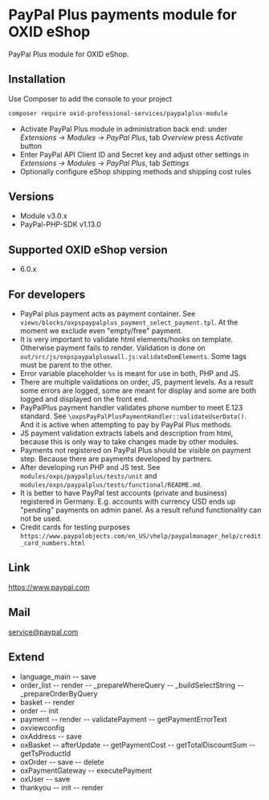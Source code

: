 # PayPal Plus payments module for OXID eShop

PayPal Plus module for OXID eShop.

## Installation
Use Composer to add the console to your project
```bash
composer require oxid-professional-services/paypalplus-module
```

* Activate PayPal Plus module in administration back end: under _Extensions -> Modules -> PayPal Plus_, tab _Overview_ press _Activate_ button
* Enter PayPal API Client ID and Secret key and adjust other settings in _Extensions -> Modules -> PayPal Plus_, tab _Settings_
* Optionally configure eShop shipping methods and shipping cost rules

## Versions
* Module v3.0.x
* PayPal-PHP-SDK v1.13.0

## Supported OXID eShop version
* 6.0.x

## For developers
* PayPal plus payment acts as payment container. See `views/blocks/oxpspaypalplus_payment_select_payment.tpl`. At the moment we exclude even "empty/free" payment.
* It is very important to validate html elements/hooks on template. Otherwise payment fails to render.
Validation is done on `out/src/js/oxpspaypalpluswall.js:validateDomElements`. Some tags must be parent to the other.
* Error variable placeholder `%s` is meant for use in both, PHP and JS.
* There are multiple validations on order, JS, payment levels. As a result some errors are logged, some are meant for display and some are both logged and displayed on the front end.
* PayPalPlus payment handler validates phone number to meet E.123 standard. See `\oxpsPayPalPlusPaymentHandler::validateUserData()`. And it is active when attempting to pay by PayPal Plus methods.
* JS payment validation extracts labels and description from html, because this is only way to take changes made by other modules.
* Payments not registered on PayPal Plus should be visible on payment step. Because there are payments developed by partners.
* After developing run PHP and JS test. See `modules/oxps/paypalplus/tests/unit` and `modules/oxps/paypalplus/tests/functional/README.md`.
* It is better to have PayPal test accounts (private and business) registered in Germany. E.g. accounts with currency USD ends up "pending" payments on admin panel. As a result refund functionality can not be used.
* Credit cards for testing purposes `https://www.paypalobjects.com/en_US/vhelp/paypalmanager_help/credit_card_numbers.html`

## Link
https://www.paypal.com

## Mail
service@paypal.com

## Extend
 * language_main
    -- save
 * order_list
    -- render
    -- _prepareWhereQuery
    -- _buildSelectString
    -- _prepareOrderByQuery
 * basket
    -- render
 * order
    -- init
 * payment
    -- render
    -- validatePayment
    -- getPaymentErrorText
 * oxviewconfig
 * oxAddress
    -- save
 * oxBasket
    -- afterUpdate
    -- getPaymentCost
    -- getTotalDiscountSum
    -- getTsProductId
 * oxOrder
    -- save
    -- delete
 * oxPaymentGateway
    -- executePayment
 * oxUser
     -- save
 * thankyou
    -- init
    -- render
